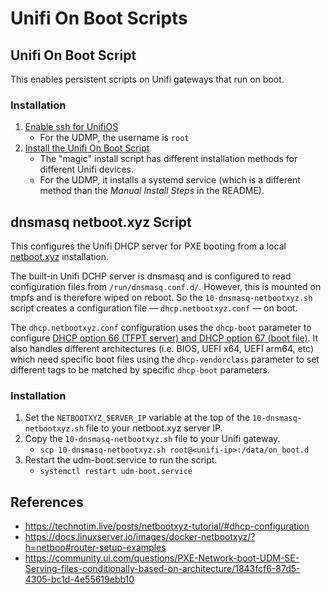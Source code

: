 # Unifi On Boot Scripts

## Unifi On Boot Script

This enables persistent scripts on Unifi gateways that run on boot.

### Installation

1. [Enable ssh for UnifiOS](https://help.ui.com/hc/en-us/articles/204909374-UniFi-Connect-with-SSH-Advanced-)
    - For the UDMP, the username is `root`
2. [Install the Unifi On Boot Script](https://github.com/unifi-utilities/unifios-utilities/blob/main/on-boot-script/README.md)
    - The "magic" install script has different installation methods for different Unifi devices.
    - For the UDMP, it installs a systemd service (which is a different method than the _Manual Install Steps_ in the README).

## dnsmasq netboot.xyz Script

This configures the Unifi DHCP server for PXE booting from a local [netboot.xyz](netboot.xyz) installation.

The built-in Unifi DCHP server is dnsmasq and is configured to read configuration files from `/run/dnsmasq.conf.d/`. However, this is mounted on tmpfs and is therefore wiped on reboot. So the `10-dnsmasq-netbootxyz.sh` script creates a configuration file — `dhcp.netbootxyz.conf` — on boot.

 The `dhcp.netbootxyz.conf` configuration uses the `dhcp-boot` parameter to configure [DHCP option 66 (TFPT server) and DHCP option 67 (boot file)](https://www.rfc-editor.org/rfc/rfc2132.html). It also handles different architectures (i.e. BIOS, UEFI x64, UEFI arm64, etc) which need specific boot files using the `dhcp-vendorclass` parameter to set different tags to be matched by specific `dhcp-boot` parameters.

### Installation

1. Set the `NETBOOTXYZ_SERVER_IP` variable at the top of the `10-dnsmasq-netbootxyz.sh` file to your netboot.xyz server IP.
2. Copy the `10-dnsmasq-netbootxyz.sh` file to your Unifi gateway.
    - `scp 10-dnsmasq-netbootxyz.sh root@<unifi-ip>:/data/on_boot.d`
3. Restart the udm-boot.service to run the script.
    - `systemctl restart udm-boot.service`

## References
- https://technotim.live/posts/netbootxyz-tutorial/#dhcp-configuration
- https://docs.linuxserver.io/images/docker-netbootxyz/?h=netboo#router-setup-examples
- https://community.ui.com/questions/PXE-Network-boot-UDM-SE-Serving-files-conditionally-based-on-architecture/1843fcf6-87d5-4305-bc1d-4e55619ebb10